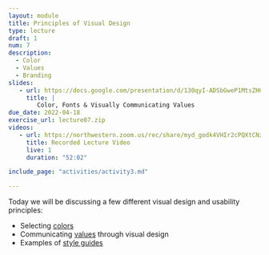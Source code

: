 ```yaml
---
layout: module
title: Principles of Visual Design
type: lecture
draft: 1
num: 7
description:
  - Color
  - Values
  - Branding
slides:
   - url: https://docs.google.com/presentation/d/130qyI-ADSbGweP1MtsZHO-Mq428lm5Fg_esQeJ9ZtN8/edit?usp=sharing
     title: |
        Color, Fonts & Visually Communicating Values
due_date: 2022-04-18
exercise_url: lecture07.zip
videos:
   - url: https://northwestern.zoom.us/rec/share/myd_godk4VHIr2cPQXtCNzmIFDg7BRv3eF7DigpMj1Y-noV_cyn38VmKc2plleVj.zUIBt9_ZDAIcCOt1?startTime=1618865898000
     title: Recorded Lecture Video
     live: 1
     duration: "52:02"

include_page: "activities/activity3.md"

---
```


Today we will be discussing a few different visual design and usability principles:

* Selecting [colors](../css-reference/color/)
* Communicating <a href="https://docs.google.com/document/d/1Vv5tPZ8UjqJNYO9pCp_PQhxHT8qoGY09deKX6uygUFA/edit?usp=sharing" target="_blank">values</a> through visual design
* Examples of [style guides](../css-reference/style-guides/)